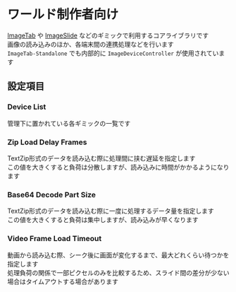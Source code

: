 # ワールド制作者向け

[ImageTab](/docs/Packages/ImageTab/) や [ImageSlide](/docs/Packages/ImageSlide/) などのギミックで利用するコアライブラリです  
画像の読み込みのほか、各端末間の連携処理などを行います  
`ImageTab-Standalone` でも内部的に `ImageDeviceController` が使用されています

## 設定項目

### Device List

管理下に置かれている各ギミックの一覧です

### Zip Load Delay Frames

TextZip形式のデータを読み込む際に処理間に挟む遅延を指定します  
この値を大きくすると負荷は分散しますが、読み込みに時間がかかるようになります

### Base64 Decode Part Size

TextZip形式のデータを読み込む際に一度に処理するデータ量を指定します  
この値を大きくすると負荷は集中しますが、読み込みが早くなります

### Video Frame Load Timeout

動画から読み込む際、シーク後に画面が変化するまで、最大どれくらい待つかを指定します  
処理負荷の関係で一部ピクセルのみを比較するため、スライド間の差分が少ない場合はタイムアウトする場合があります

